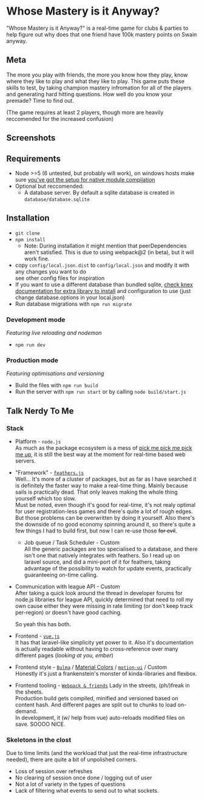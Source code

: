 # Whose Mastery is it Anyway?

"Whose Mastery is it Anyway?" is a real-time game for clubs & parties to help figure out why does that one friend have 100k mastery points on Swain anyway.

## Meta

The more you play with friends, the more you know how they play, know where they like to play and what they like to play. This game puts these skills to test, by taking champion mastery infromation for all of the players and generating hard hitting questions. How well do you know your premade? Time to find out.

(The game requires at least 2 players, though more are heavily reccomended for the increased confusion)

## Screenshots

## Requirements

* Node >=5 (6 untested, but probably will work), on windows hosts make sure [you've got the setup for native module compilation](https://github.com/Microsoft/nodejs-guidelines/blob/master/windows-environment.md#compiling-native-addon-modules)
* Optional but reccomended: 
    * A database server. By default a sqlite database is created in `database/database.sqlite`

## Installation

* `git clone`
* `npm install`
    * Note: During installation it might mention that peerDependencies aren't satisfied. This is due to using webpack@2 (in beta), but it will work fine.
* copy `config/local.json.dist` to `config/local.json` and modify it with any changes you want to do  
  see other config files for inspiration
* If you want to use a different database than bundled sqlite, [check knex documentation for extra library to install](http://knexjs.org/#Installation-node) and configuration to use (just change database.options in your local.json)
* Run database migrations with `npm run migrate`

### Development mode

*Featuring live reloading and nodemon* 

* `npm run dev`

### Production mode

*Featuring optimisations and versioning*

* Build the files with `npm run build`
* Run the server with `npm run start` or by calling `node build/start.js`

## Talk Nerdy To Me

### Stack

* Platform - `node.js`  
  As much as the package ecosystem is a mess of [pick me pick me pick me up](https://youtu.be/M3rg-rh6MPo "I would like to apologise for linking to.. that"), it is still the best way at the moment for real-time based web servers.
* "Framework" - [`feathers.js`](http://feathersjs.com/)  
  Well... It's more of a cluster of packages, but as far as I have searched it is definitely the faster way to make a real-time thing. Mainly because sails is practically dead. That only leaves making the whole thing yourself which too slow.  
  Must be noted, even though it's good for real-time, it's not realy optimal for user registration-less games and there's quite a lot of rough edges. But those problems can be overwritten by doing it yourself. Also there's the downside of no good economy spinning around it, so there's quite a few things I had to build first, but now I can re-use those ~~for evil~~.  
  * Job queue / Task Scheduler - Custom  
    All the generic packages are too specialised to a database, and there isn't one that natively integrates with feathers. So I read up on laravel source, and did a mini-port of it for feathers, taking advantage of the possibility to watch for update events, practically guaranteeing on-time calling.
* Communication with league API - Custom  
  After taking a quick look around the thread in developer forums for node.js libraries for league API, quickly determined that need to roll my own cause either they were missing in rate limiting (or don't keep track per-region) or doesn't have good caching.  
  
  So yeah this has both.
* Frontend - [`vue.js`](http://vuejs.org/)  
  It has that laravel-like simplicity yet power to it. Also it's documentation is actually readable without having to cross-reference over many different pages (*looking at you, ember*)
* Frontend style - [`Bulma`](http://vuejs.org/) / [Material Colors](https://www.google.com/design/spec/style/color.html) / [`motion-ui`](http://zurb.com/playground/motion-ui) / Custom  
  Honestly it's just a frankenstein's monster of kinda-libraries and flexbox.
* Frontend tooling - [`Webpack & friends`](https://webpack.github.io/)
  Lady in the streets, (ph/)freak in the sheets.  
  Production build gets compiled, minified and versioned based on content hash. And different pages are split out to chunks to load on-demand.  
  In development, it (w/ help from vue) auto-reloads modified files on save. SOOOO NICE.

### Skeletons in the clost

Due to time limits (and the workload that just the real-time infrastructure needed), there are quite a bit of unpolished corners.

* Loss of session over refreshes
* No clearing of session once done / logging out of user
* Not a lot of variety in the types of questions
* Lack of filtering what events to send out to what sockets.
